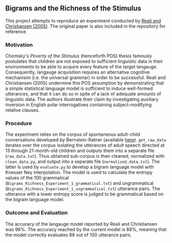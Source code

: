 ## Bigrams and the Richness of the Stimulus

This project attempts to reproduce an experiment conducted by [Reali and Christiansen (2005)](https://onlinelibrary.wiley.com/doi/abs/10.1207/s15516709cog0000_28). The original paper is also included in the repository for reference.  

### Motivation

Chomsky's _Poverty of the Stimulus_ (henceforth POS) thesis famously postulates that children are not exposed to sufficient linguistic data in their environments to be able to acquire every feature of the target langauge.  Consequently, langauge acquisition requires an alternative cognitive mechanisim (i.e. the universal grammar) in order to be successful.  Reali and Christiansen (2005) undermine this POS assumption by demonstrating that a simple statistical language model is sufficient to induce well-formed utterances, and that it can do so in spite of a lack of adequate amounts of linguistic data.  The authors illustrate their claim by investigating auxiliary inversion in English polar interrogatives containing subject-modifying relative clauses.

### Procedure

The experiment relies on the corpus of spontaneous adult-child conversations developed by Bernstein-Ratner (available [here](https://childes.talkbank.org/data/Eng-NA/Bernstein.zip)).  `get_raw_data` iterates over the corpus isolating the utterances of adult speech directed at 13 through 21-month-old children and outputs them into a separate file (`raw_data.txt`).  Thus obtained sub-corpus is then cleaned, normalized with `clean_data.py`, and output into a separate file (`normalized_data.txt`).  The latter is used by `evaluate.py` to develop a bigram language model with Knesser Ney interpolation.  The model is used to calculate the entropy values of the 100 grammatical (`Bigrams_Richness_Experiment_1_grammatical.txt`) and ungrammatical (`Bigrams_Richness_Experiment_1_ungrammatical.txt`) utterance pairs.  The utterance with a lower entropy score is judged to be grammatical based on the bigram language model.

### Outcome and Evaluation

The accuracy of the langauge model reported by Reali and Christiansen was 96%.  The accuracy reached by the current model is 88%, meaning that the model correctly evaluates 88 out of 100 utterance pairs.